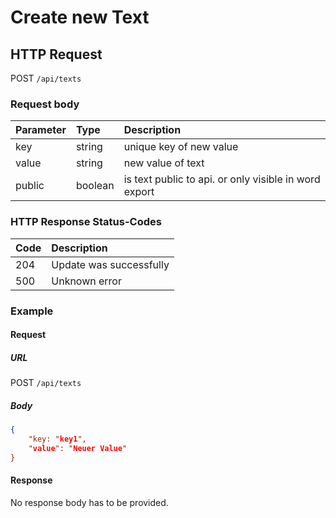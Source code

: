 # Create new Text

## HTTP Request

POST `/api/texts`

### Request body

| Parameter |  Type  | Description |
|:----------|:-------|:------------|
|key        |string  |unique key of new value|
|value      |string  |new value of text|
|public     |boolean |is text public to api. or only visible in word export|

### HTTP Response Status-Codes

| Code   | Description |
|:-------|:------------|
|204     |Update was successfully|
|500     |Unknown error|

### Example

#### Request

##### URL
POST `/api/texts`

##### Body
```json
{
    "key: "key1",
    "value": "Neuer Value"
}
```

#### Response

No response body has to be provided.
